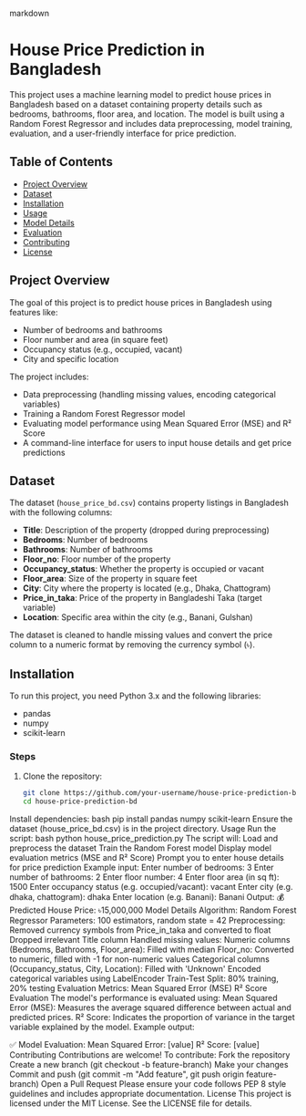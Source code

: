 markdown
# House Price Prediction in Bangladesh

This project uses a machine learning model to predict house prices in Bangladesh based on a dataset containing property details such as bedrooms, bathrooms, floor area, and location. The model is built using a Random Forest Regressor and includes data preprocessing, model training, evaluation, and a user-friendly interface for price prediction.

## Table of Contents
- [Project Overview](#project-overview)
- [Dataset](#dataset)
- [Installation](#installation)
- [Usage](#usage)
- [Model Details](#model-details)
- [Evaluation](#evaluation)
- [Contributing](#contributing)
- [License](#license)

## Project Overview
The goal of this project is to predict house prices in Bangladesh using features like:
- Number of bedrooms and bathrooms
- Floor number and area (in square feet)
- Occupancy status (e.g., occupied, vacant)
- City and specific location

The project includes:
- Data preprocessing (handling missing values, encoding categorical variables)
- Training a Random Forest Regressor model
- Evaluating model performance using Mean Squared Error (MSE) and R² Score
- A command-line interface for users to input house details and get price predictions

## Dataset
The dataset (`house_price_bd.csv`) contains property listings in Bangladesh with the following columns:
- **Title**: Description of the property (dropped during preprocessing)
- **Bedrooms**: Number of bedrooms
- **Bathrooms**: Number of bathrooms
- **Floor_no**: Floor number of the property
- **Occupancy_status**: Whether the property is occupied or vacant
- **Floor_area**: Size of the property in square feet
- **City**: City where the property is located (e.g., Dhaka, Chattogram)
- **Price_in_taka**: Price of the property in Bangladeshi Taka (target variable)
- **Location**: Specific area within the city (e.g., Banani, Gulshan)

The dataset is cleaned to handle missing values and convert the price column to a numeric format by removing the currency symbol (৳).

## Installation
To run this project, you need Python 3.x and the following libraries:
- pandas
- numpy
- scikit-learn

### Steps
1. Clone the repository:
   ```bash
   git clone https://github.com/your-username/house-price-prediction-bd.git
   cd house-price-prediction-bd
Install dependencies:
bash
pip install pandas numpy scikit-learn
Ensure the dataset (house_price_bd.csv) is in the project directory.
Usage
Run the script:
bash
python house_price_prediction.py
The script will:
Load and preprocess the dataset
Train the Random Forest model
Display model evaluation metrics (MSE and R² Score)
Prompt you to enter house details for price prediction
Example input:
Enter number of bedrooms: 3
Enter number of bathrooms: 2
Enter floor number: 4
Enter floor area (in sq ft): 1500
Enter occupancy status (e.g. occupied/vacant): vacant
Enter city (e.g. dhaka, chattogram): dhaka
Enter location (e.g. Banani): Banani
Output:
💰 Predicted House Price: ৳15,000,000
Model Details
Algorithm: Random Forest Regressor
Parameters: 100 estimators, random state = 42
Preprocessing:
Removed currency symbols from Price_in_taka and converted to float
Dropped irrelevant Title column
Handled missing values:
Numeric columns (Bedrooms, Bathrooms, Floor_area): Filled with median
Floor_no: Converted to numeric, filled with -1 for non-numeric values
Categorical columns (Occupancy_status, City, Location): Filled with 'Unknown'
Encoded categorical variables using LabelEncoder
Train-Test Split: 80% training, 20% testing
Evaluation Metrics:
Mean Squared Error (MSE)
R² Score
Evaluation
The model's performance is evaluated using:
Mean Squared Error (MSE): Measures the average squared difference between actual and predicted prices.
R² Score: Indicates the proportion of variance in the target variable explained by the model.
Example output:

✅ Model Evaluation:
Mean Squared Error: [value]
R² Score: [value]
Contributing
Contributions are welcome! To contribute:
Fork the repository
Create a new branch (git checkout -b feature-branch)
Make your changes
Commit and push (git commit -m "Add feature", git push origin feature-branch)
Open a Pull Request
Please ensure your code follows PEP 8 style guidelines and includes appropriate documentation.
License
This project is licensed under the MIT License. See the LICENSE file for details.
```
